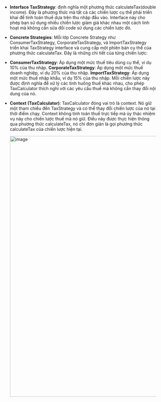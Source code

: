 - **Interface TaxStrategy**: định nghĩa một phương thức calculateTax(double income). Đây là phương thức mà tất cả các chiến lược cụ thể phải triển khai để tính toán thuế dựa trên thu nhập đầu vào. Interface này cho phép bạn sử dụng nhiều chiến lược giảm giá khác nhau một cách linh hoạt mà không cần sửa đổi code sử dụng các chiến lược đó.

- **Concrete Strategies**: Mỗi lớp Concrete Strategy như ConsumerTaxStrategy, CorporateTaxStrategy, và ImportTaxStrategy triển khai TaxStrategy interface và cung cấp một phiên bản cụ thể của phương thức calculateTax. Đây là những chi tiết của từng chiến lược:

- **ConsumerTaxStrategy**: Áp dụng một mức thuế tiêu dùng cụ thể, ví dụ 10% của thu nhập.
**CorporateTaxStrategy**: Áp dụng một mức thuế doanh nghiệp, ví dụ 20% của thu nhập.
**ImportTaxStrategy**: Áp dụng một mức thuế nhập khẩu, ví dụ 15% của thu nhập.
Mỗi chiến lược này được định nghĩa để xử lý các tình huống thuế khác nhau, cho phép TaxCalculator thích nghi với các yêu cầu thuế mà không cần thay đổi nội dung của nó.

- **Context (TaxCalculator)**: TaxCalculator đóng vai trò là context. Nó giữ một tham chiếu đến TaxStrategy và có thể thay đổi chiến lược của nó tại thời điểm chạy. Context không tính toán thuế trực tiếp mà ủy thác nhiệm vụ này cho chiến lược thuế mà nó giữ. Điều này được thực hiện thông qua phương thức calculateTax, nó chỉ đơn giản là gọi phương thức calculateTax của chiến lược hiện tại.

  <img width="852" alt="image" src="https://github.com/git-thaitech/design-patterns/assets/72333463/23c1a02e-f568-4aa9-a154-a7266e78fa16">
